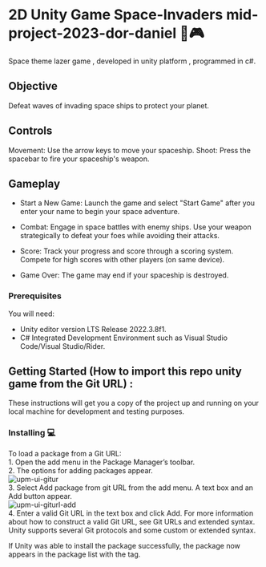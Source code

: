 
# 2D Unity Game Space-Invaders mid-project-2023-dor-daniel 🔫🎮

Space theme lazer game , developed in unity platform , programmed in c#. 

## Objective
Defeat waves of invading space ships to protect your planet.

## Controls
Movement: Use the arrow keys to move your spaceship.
Shoot: Press the spacebar to fire your spaceship's weapon.

## Gameplay
- Start a New Game: Launch the game and select "Start Game" after you enter your name to begin your space adventure.
  
- Combat: Engage in space battles with enemy ships. Use your weapon strategically to defeat your foes while avoiding their attacks.
  
- Score: Track your progress and score through a scoring system. Compete for high scores with other players (on same device).
  
- Game Over: The game may end if your spaceship is destroyed.

### Prerequisites
You will need:
- Unity editor version LTS Release 2022.3.8f1.
- C# Integrated Development Environment such as Visual Studio Code/Visual Studio/Rider.

## Getting Started (How to import this repo unity game from the Git URL) :

These instructions will get you a copy of the project up and running on your local
machine for development and testing purposes.

### Installing 💻

To load a package from a Git URL:
<br />    1. Open the add menu in the Package Manager’s toolbar.<br />
    2. The options for adding packages appear.
<br />![upm-ui-gitur](https://docs.unity3d.com/uploads/Main/upm-ui-giturl.png)  <br />
    3. Select Add package from git URL from the add menu. A text box and an Add button appear.
<br />![upm-ui-giturl-add](https://docs.unity3d.com/uploads/Main/upm-ui-giturl-add.png) <br />
    4. Enter a valid Git URL in the text box and click Add. For more information about how to construct a valid Git URL, see Git URLs and extended syntax. Unity supports several Git protocols and some custom or extended syntax.

If Unity was able to install the package successfully, the package now appears in the package list with the  tag.
